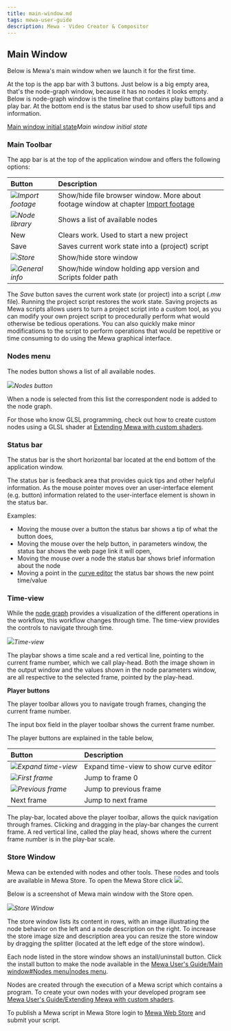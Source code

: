 ```yaml
---
title: main-window.md
tags: mewa-user-guide
description: Mewa - Video Creator & Compositor
---
```


## Main Window

Below is Mewa's main window when we launch it for the first time.

At the top is the app bar with 3 buttons. Just below is a big empty area, that's the node-graph window, because it has no nodes it looks empty. 
Below is node-graph window is the timeline that contains play buttons and a play bar. At the bottom end is the status bar used to show usefull tips and information.

[Main window initial state](https://upload.wikimedia.org/wikipedia/commons/8/88/MainWindowEmpty.png)*Main window initial state*


### Main Toolbar

The app bar is at the top of the application window and offers the following options:


| Button | Description |
|:------ |:----------- |
| ![](https://upload.wikimedia.org/wikipedia/commons/7/77/OpenButton.png)*Import footage* | Show/hide file browser window. More about footage window at chapter [Import footage]() |
| ![](https://upload.wikimedia.org/wikipedia/commons/d/d7/NodeLibraryButton.png)*Node library* | Shows a list of available nodes |
|  New | Clears work. Used to start a new project |
|  Save | Saves current work state into a (project) script |
| ![](https://upload.wikimedia.org/wikipedia/commons/4/42/StoreIcon.png)*Store* | Show/hide store window |
| ![](https://upload.wikimedia.org/wikipedia/commons/c/c1/AboutIcon.png)*General info* | Show/hide window holding app version and Scripts folder path |

The *Save* button saves the current work state (or project) into a script (*.mw* file).
Running the project script restores the work state.
Saving projects as Mewa scripts allows users to turn a project script into a custom tool, as you can modify your own
project script to procedurally perform what would
otherwise be tedious operations.
You can also quickly make minor modifications to the script to perform operations that
would be repetitive or time consuming to do using the Mewa graphical interface.


### Nodes menu
The nodes button shows a list of all available nodes.

![](https://upload.wikimedia.org/wikipedia/commons/0/0b/NodeListMenu.png)*Nodes button*


When a node is selected from this list the correspondent node is added to the node graph.

For those who know GLSL programming, check out how to create custom nodes using a GLSL shader at [Extending Mewa with custom shaders]().

### Status bar

The status bar is the short horizontal bar located at the end bottom of the application window.

The status bar is feedback area that provides quick tips and other helpful information.
As the mouse pointer moves over an user-interface element (e.g. button) information related to the user-interface element is shown in the status bar.

Examples:
* Moving the mouse over a button the status bar shows a tip of what the button does,
* Moving the mouse over the help button, in parameters window, the status bar shows the web page link it will open,
* Moving the mouse over a node the status bar shows brief information about the node
* Moving a point in the [curve editor]() the status bar shows the new point time/value

### Time-view

While the [node graph](https://hackmd.io/@k--5gSDXTFSeySUer_0emQ/SkGOcUEbY) provides a visualization of the different operations in the workflow, this workflow changes through time.
The time-view provides the controls to navigate through time.

![](https://upload.wikimedia.org/wikipedia/commons/3/3d/MewaTimeline.png)*Time-view*

The playbar shows a time scale and a red vertical line, pointing to the current frame number, which we call play-head.
Both the image shown in the output window and the values shown in the node parameters window, are all respective to the selected frame, pointed by the play-head.


**Player buttons**

The player toolbar allows you to navigate trough frames, changing the current frame number.

The input box field in the player toolbar shows the current frame number.

The player buttons are explained in the table below,

| Button | Description |
|:------ |:----------- |
| ![](https://upload.wikimedia.org/wikipedia/commons/d/d2/ShowCurveEditorButton.png)*Expand time-view* | Expand time-view to show curve editor |
| ![](https://upload.wikimedia.org/wikipedia/commons/5/50/JumpStartIcon.png)*First frame* | Jump to frame 0 |
| ![](https://upload.wikimedia.org/wikipedia/commons/5/57/PreviousFrameIcon.png)*Previous frame* | Jump to previous frame |
|  Next frame | Jump to next frame |


The play-bar, located above the player toolbar, allows the quick navigation through frames. 
Clicking and dragging in the play-bar changes the current frame. A red vertical line, called the play head, shows where the current frame number is in the play-bar scale.

### Store Window

Mewa can be extended with nodes and other tools. These nodes and tools are available in Mewa Store.
To open the Mewa Store click ![](https://upload.wikimedia.org/wikipedia/commons/4/42/StoreIcon.png). 

Below is a screenshot of Mewa main window with the Store open. 

![](https://upload.wikimedia.org/wikipedia/commons/8/8d/StoreInMainWindow.png)*Store Window*

The store window lists its content in rows, with an image illustrating the node behavior on the left and a node description on the right.
To increase the store image size and description area you can resize the store window by dragging the splitter (located at the left edge of the store window).

Each node listed in the store window shows an install/uninstall button.
Click the install button to make the node available in the [Mewa User's Guide/Main window#Nodes menu|nodes menu]().

Nodes are created through the execution of a Mewa script which contains a program.
To create your own nodes with your developed program see [Mewa User's Guide/Extending Mewa with custom shaders]().

To publish a Mewa script in Mewa Store login to [Mewa Web Store](http://mewatools.com/tools/) and submit your script.


